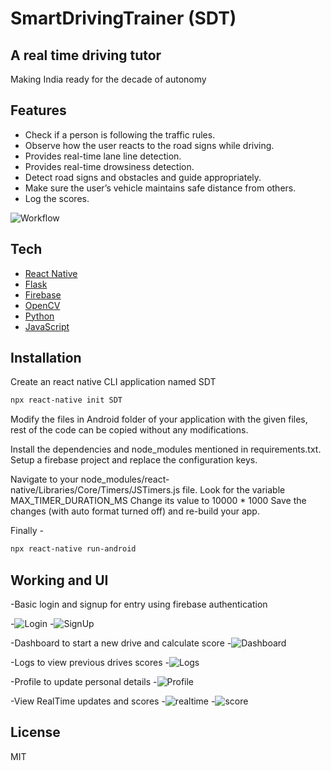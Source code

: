 # SmartDrivingTrainer (SDT)
## A real time driving tutor

Making India ready for the decade of autonomy


## Features

- Check if a person is following the traffic rules.
- Observe how the user reacts to the road signs while driving.
- Provides real-time lane line detection.
- Provides real-time drowsiness detection.
- Detect road signs and obstacles and guide appropriately.
- Make sure the user’s vehicle maintains safe distance from others.
- Log the scores.

![Workflow](https://github.com/DevilAeron/SmartDrivingTrainer/blob/main/Themes/workflow.jpeg?raw=true)


## Tech
- [React Native](https://reactnative.dev/)
- [Flask](https://flask.palletsprojects.com/en/2.0.x/)
- [Firebase](https://firebase.google.com/)
- [OpenCV](https://opencv.org/)
- [Python](https://www.python.org/)
- [JavaScript](https://www.javascript.com/)


## Installation

Create an react native CLI application named SDT
```sh
npx react-native init SDT
```

Modify the files in Android folder of your application with the given files, rest of the code can be copied without any modifications.

Install the dependencies and node_modules mentioned in requirements.txt.
Setup a firebase project and replace the configuration keys.

Navigate to your node_modules/react-native/Libraries/Core/Timers/JSTimers.js file.
Look for the variable MAX_TIMER_DURATION_MS
Change its value to 10000 * 1000
Save the changes (with auto format turned off) and re-build your app.

Finally -
```sh
npx react-native run-android
```

## Working and UI

-Basic login and signup for entry using firebase authentication


-![Login](https://github.com/DevilAeron/SmartDrivingTrainer/blob/main/Themes/login.png?raw=true) -![SignUp](https://github.com/DevilAeron/SmartDrivingTrainer/blob/main/Themes/signup.png?raw=true)


-Dashboard to start a new drive and calculate score
-![Dashboard](https://github.com/DevilAeron/SmartDrivingTrainer/blob/main/Themes/dashboard.png?raw=true)


-Logs to view previous drives scores
-![Logs](https://github.com/DevilAeron/SmartDrivingTrainer/blob/main/Themes/logs2.png?raw=true)


-Profile to update personal details
-![Profile](https://github.com/DevilAeron/SmartDrivingTrainer/blob/main/Themes/profile.png?raw=true)


-View RealTime updates and scores
-![realtime](https://github.com/DevilAeron/SmartDrivingTrainer/blob/main/Themes/realtime.png?raw=true) 
-![score](https://github.com/DevilAeron/SmartDrivingTrainer/blob/main/Themes/score.png?raw=true)

## License

MIT
